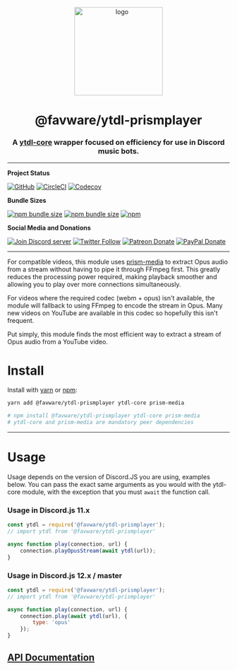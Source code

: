 <div align="center">
  <p>
  <a href="https://favware.tech/prismplayer"><img src="https://storage.googleapis.com/data-sunlight-146313.appspot.com/website-project-icons/prismplayer.png" height="200" alt="logo"/></a>
  </p>

  <p>
<h1> @favware/ytdl-prismplayer</h1>
<h3> A <a href="https://github.com/fent/node-ytdl-core/">ytdl-core</a> wrapper focused on efficiency for use in Discord music bots.</h3>
  </p>
</div>

---

**Project Status**

[![GitHub](https://img.shields.io/github/license/favware/node-packages?logo=github&style=flat-square)](https://github.com/favware/node-packages/blob/master/LICENSE.md)
[![CircleCI](https://img.shields.io/circleci/build/github/favware/node-packages?logo=circleci&style=flat-square)](https://circleci.com/gh/favware/node-packages/tree/master)
[![Codecov](https://img.shields.io/codecov/c/github/favware/node-packages?logo=codecov&style=flat-square)](https://codecov.io/gh/favware/node-packages)

**Bundle Sizes**

[![npm bundle size](https://img.shields.io/bundlephobia/min/@favware/ytdl-prismplayer?label=ytdl-prismplayer%20-%20minified&logo=webpack&style=flat-square)](https://bundlephobia.com/result?p=@favware/ytdl-prismplayer)
[![npm bundle size](https://img.shields.io/bundlephobia/minzip/@favware/ytdl-prismplayer?label=ytdl-prismplayer%20-%20minzipped&logo=webpack&style=flat-square)](https://bundlephobia.com/result?p=@favware/ytdl-prismplayer)
[![npm](https://img.shields.io/npm/v/@favware/ytdl-prismplayer?color=crimson&label=ytdl-prismplayer%20version&logo=npm&style=flat-square)](https://www.npmjs.com/package/@favware/ytdl-prismplayer)

**Social Media and Donations**

[![Join Discord server](https://img.shields.io/discord/512303595966824458?color=697EC4&label=Join%20Discord%20Server&logo=discord&logoColor=FDFEFE&style=flat-square)](https://favware.tech/redirect/server)
[![Twitter Follow](https://img.shields.io/twitter/follow/favna_?label=Follow%20@Favna_&logo=twitter&colorB=1DA1F2&style=flat-square)](https://twitter.com/Favna_/follow)
[![Patreon Donate](https://img.shields.io/badge/patreon-donate-brightgreen.svg?label=Donate%20with%20Patreon&logo=patreon&colorB=F96854&style=flat-square&link=https://www.patreon.com/bePatron?u=9336537)](https://www.patreon.com/bePatron?u=9336537)
[![PayPal Donate](https://img.shields.io/badge/paypal-donate-brightgreen.svg?label=Donate%20with%20Paypal&logo=paypal&colorB=00457C&style=flat-square&link=https://www.paypal.com/cgi-bin/webscr?cmd=_s-xclick&hosted_button_id=XMAYCF9SDHZ34)](https://www.patreon.com/bePatron?u=9336537)

---

For compatible videos, this module uses [prism-media](https://github.com/amishshah/prism-media)
to extract Opus audio from a stream without having to pipe it through FFmpeg first. This greatly
reduces the processing power required, making playback smoother and allowing you to play over
more connections simultaneously.

For videos where the required codec (webm + opus) isn't available, the module will fallback to
using FFmpeg to encode the stream in Opus. Many new videos on YouTube are available in this codec
so hopefully this isn't frequent.

Put simply, this module finds the most efficient way to extract a stream of Opus audio from a
YouTube video.

# Install

Install with [yarn](https://yarnpkg.com) or [npm](https://www.npmjs.com/):


```sh
yarn add @favware/ytdl-prismplayer ytdl-core prism-media

# npm install @favware/ytdl-prismplayer ytdl-core prism-media
# ytdl-core and prism-media are mandatory peer dependencies
```

* * *

# Usage

Usage depends on the version of Discord.JS you are using, examples below. You can pass the exact same arguments as you would with the ytdl-core module, with the exception that you must `await` the function call.

### Usage in Discord.js 11.x

```js
const ytdl = require('@favware/ytdl-prismplayer');
// import ytdl from '@favware/ytdl-prismplayer'

async function play(connection, url) {
    connection.playOpusStream(await ytdl(url));
}
```

### Usage in Discord.js 12.x / master

```js
const ytdl = require('@favware/ytdl-prismplayer');
// import ytdl from '@favware/ytdl-prismplayer'

async function play(connection, url) {
    connection.play(await ytdl(url), {
        type: 'opus'
    });
}
```

## [API Documentation](https://favware.github.io/node-packages/modules/_favware_ytdl_prismplayer.html)